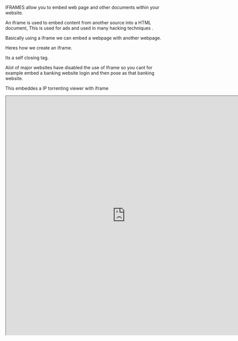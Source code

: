


IFRAMES allow you to embed web page and other documents within your website.

An iframe is used to embed content from another source into a HTML document, This is used for ads and used in many hacking techniques .



Basically using a iframe we can embed a webpage with another webpage.



Heres how we create an iframe.

Its a self closing tag.



Alot of major websites have disabled the use of Iframe so you cant for example embed a banking website login and then pose as that banking website.




This embeddes a IP torrenting viewer with iframe

<iframe src="https://iknowwhatyoudownload.com/en/peer/" width="750" height="750">


and we can do the exact same thing to add an html document and just instead of the src= to the webpage make the src= to the name of the file so src=*nameofhtmlfile.html*





Iframes have a border. to get rid of that to style="border:0" to have no border 